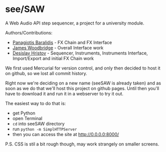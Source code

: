see/SAW
=======

A Web Audio API step sequencer, a project for a university module.

Authors/Contributions:
 
- [Panagiotis Baralidis](https://github.com/panbar) - FX Chain and FX Interface
- [James Woodbridge](https://github.com/james-woodbridge) - Overall Interface work
- [Desislav Hristov](https://github.com/dshr) - Sequencer, Instruments, Instruments Interface, Import/Export and initial FX Chain work

We first used Mercurial for version control, and only then decided to host it on github, so we lost all commit history.

Right now we're deciding on a new name (seeSAW is already taken) and as soon as we do that we'll host this project on github pages.
Until then you'll have to download it and run it in a webserver to try it out. 

The easiest way to do that is:

- get Python
- open Terminal
- `cd` into seeSAW directory
- run `python -m SimplHTTPServer`
- then you can access the site at http://0.0.0.0:8000/

P.S.
CSS is stil a bit rough though, may work strangely on smaller screens.

